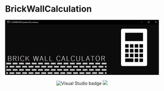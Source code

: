 # BrickWallCalculation
![Portada Readme](https://github.com/ComputacionalJosue/BrickWallCalculator/blob/master/Docs/Cover%20image.jpg)
<div align="center">
  <img src="https://img.shields.io/badge/Visual_Studio-5C2D91?style=for-the-badge&logo=visual%20studio&logoColor=white" alt="Visual Studio badge">
  <img src="https://img.shields.io/badge/License-MIT-green">
</div>
